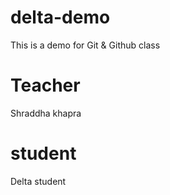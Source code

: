 # delta-demo
This is a demo for Git &amp; Github class

# Teacher
Shraddha khapra

# student
Delta student